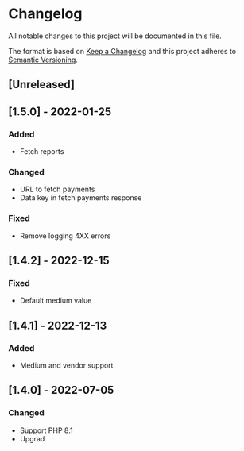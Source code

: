 # Changelog
All notable changes to this project will be documented in this file.

The format is based on [Keep a Changelog](https://keepachangelog.com/en/1.0.0/)
and this project adheres to [Semantic Versioning](https://semver.org/spec/v2.0.0.html).

## [Unreleased]

## [1.5.0] - 2022-01-25
### Added
- Fetch reports
### Changed
- URL to fetch payments
- Data key in fetch payments response
### Fixed
- Remove logging 4XX errors

## [1.4.2] - 2022-12-15
### Fixed
- Default medium value

## [1.4.1] - 2022-12-13
### Added
- Medium and vendor support

## [1.4.0] - 2022-07-05
### Changed
- Support PHP 8.1
- Upgrad